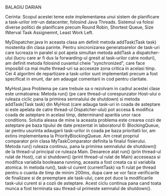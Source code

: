 BALAGIU DARIAN

Cerinta:
Scopul acestei teme este implementarea unui sistem de planificare a task-urilor intr-un datacenter, folosind
Java Threads. Sistemul va folosi diverse politici de planificare precum Round Robin, Shortest Queue, Size INterval Task Assignemnt, Least Work Left.

MyDispatcher.java
    In aceasta clasa am definit metoda addTask(Task task) mostenita din clasa parinte. Pentru sincronizarea
generatoarelor de task-uri care lucreaza in paralel si pot apela simultan metoda addTask a dispatcher-ului (lucru care ar fi dus la forwarding-ul gresit al task-urilor catre noduri),
am definit metoda folosind cuvantul cheie "synchronized", care face imposibil ca mai multe thread-uri sa acceseze zona critica in acelasi timp.
    Cei 4 algoritmi de repartizare a task-urilor sunt implementati precum a fost specificat in enunt, dar am adaugat comentarii in cod pentru claritate.

MyHost.java
    Problema pe care trebuie sa o rezolvam in cadrul acestei clase este urmatoarea:
Metoda run() (pe care thread-ul corespunzator Host-ului o ruleaza ciclic pana la primirea semnalului de shutdown)
si metoda addTask(Task task) din MyHost (care adauga task-uri in coada de asteptare si este apelata de catre thread-ul Dispatcher-ului)
pot accesa & modifica coada de asteptare in acelasi timp, determinand aparitia unor race conditions.
    Solutia aleasa de mine la aceasta problema este crearea cozii de asteptare pe baza tipului de date prezentat in
laboratorul 6: BlockingQueue, iar pentru usurinta adaugarii task-urilor in coada pe baza prioritatii lor,
am extins implementarea la PriorityBlockingQueue.
    Am creat propriul comparator prin clasa MyTaskComparator definita la finalul fisierului.
    Metoda run() ruleaza continuu, pana la primirea semnalului de shutdown() de la thread-ul principal ce ruleaza Main.
Deoarece atat run() (prin thread-ul rulat de Host), cat si shutdown() (print thread-ul rulat de Main) acceseaza si modifica variabila booleaana running,
aceasta a fost creata ca si variabila atomica.
    In metoda run(), task-ul curent (currentTask) va fi rulat pe thread pentru o cuanta de timp de minim 200ms, dupa care se vor face verificarile de finalizare
si de preemptare ale task-ului, care pot duce la modificarile task-ului curent si a cozii de asteptare.
Acest ciclu continua pana cand toata munca a fost terminata sau thread-ul primeste semnalul de shutdown().
